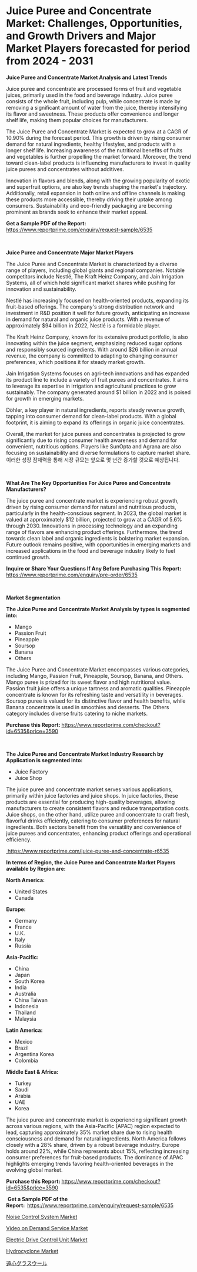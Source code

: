 <p><h1>Juice Puree and Concentrate Market: Challenges, Opportunities, and Growth Drivers and Major Market Players forecasted for period from 2024 - 2031</h1></p><p><strong>Juice Puree and Concentrate Market Analysis and Latest Trends</strong></p>
<p><p>Juice puree and concentrate are processed forms of fruit and vegetable juices, primarily used in the food and beverage industry. Juice puree consists of the whole fruit, including pulp, while concentrate is made by removing a significant amount of water from the juice, thereby intensifying its flavor and sweetness. These products offer convenience and longer shelf life, making them popular choices for manufacturers.</p><p>The Juice Puree and Concentrate Market is expected to grow at a CAGR of 10.90% during the forecast period. This growth is driven by rising consumer demand for natural ingredients, healthy lifestyles, and products with a longer shelf life. Increasing awareness of the nutritional benefits of fruits and vegetables is further propelling the market forward. Moreover, the trend toward clean-label products is influencing manufacturers to invest in quality juice purees and concentrates without additives.</p><p>Innovation in flavors and blends, along with the growing popularity of exotic and superfruit options, are also key trends shaping the market's trajectory. Additionally, retail expansion in both online and offline channels is making these products more accessible, thereby driving their uptake among consumers. Sustainability and eco-friendly packaging are becoming prominent as brands seek to enhance their market appeal.</p></p>
<p><strong>Get a Sample PDF of the Report:&nbsp;</strong> <a href="https://www.reportprime.com/enquiry/request-sample/6535">https://www.reportprime.com/enquiry/request-sample/6535</a></p>
<p>&nbsp;</p>
<p><strong>Juice Puree and Concentrate Major Market Players</strong></p>
<p><p>The Juice Puree and Concentrate Market is characterized by a diverse range of players, including global giants and regional companies. Notable competitors include Nestlé, The Kraft Heinz Company, and Jain Irrigation Systems, all of which hold significant market shares while pushing for innovation and sustainability.</p><p>Nestlé has increasingly focused on health-oriented products, expanding its fruit-based offerings. The company's strong distribution network and investment in R&D position it well for future growth, anticipating an increase in demand for natural and organic juice products. With a revenue of approximately $94 billion in 2022, Nestlé is a formidable player.</p><p>The Kraft Heinz Company, known for its extensive product portfolio, is also innovating within the juice segment, emphasizing reduced sugar options and responsibly sourced ingredients. With around $26 billion in annual revenue, the company is committed to adapting to changing consumer preferences, which positions it for steady market growth.</p><p>Jain Irrigation Systems focuses on agri-tech innovations and has expanded its product line to include a variety of fruit purees and concentrates. It aims to leverage its expertise in irrigation and agricultural practices to grow sustainably. The company generated around $1 billion in 2022 and is poised for growth in emerging markets.</p><p>Döhler, a key player in natural ingredients, reports steady revenue growth, tapping into consumer demand for clean-label products. With a global footprint, it is aiming to expand its offerings in organic juice concentrates.</p><p>Overall, the market for juice purees and concentrates is projected to grow significantly due to rising consumer health awareness and demand for convenient, nutritious options. Players like SunOpta and Agrana are also focusing on sustainability and diverse formulations to capture market share. 이러한 성장 잠재력을 통해 시장 규모는 앞으로 몇 년간 증가할 것으로 예상됩니다.</p></p>
<p>&nbsp;</p>
<p><strong>What Are The Key Opportunities For Juice Puree and Concentrate Manufacturers?</strong></p>
<p><p>The juice puree and concentrate market is experiencing robust growth, driven by rising consumer demand for natural and nutritious products, particularly in the health-conscious segment. In 2023, the global market is valued at approximately $12 billion, projected to grow at a CAGR of 5.6% through 2030. Innovations in processing technology and an expanding range of flavors are enhancing product offerings. Furthermore, the trend towards clean label and organic ingredients is bolstering market expansion. Future outlook remains positive, with opportunities in emerging markets and increased applications in the food and beverage industry likely to fuel continued growth.</p></p>
<p><strong>Inquire or Share Your Questions If Any Before Purchasing This Report:</strong> <a href="https://www.reportprime.com/enquiry/pre-order/6535">https://www.reportprime.com/enquiry/pre-order/6535</a></p>
<p>&nbsp;</p>
<p><strong>Market Segmentation</strong></p>
<p><strong>The Juice Puree and Concentrate Market Analysis by types is segmented into:</strong></p>
<p><ul><li>Mango</li><li>Passion Fruit</li><li>Pineapple</li><li>Soursop</li><li>Banana</li><li>Others</li></ul></p>
<p><p>The Juice Puree and Concentrate Market encompasses various categories, including Mango, Passion Fruit, Pineapple, Soursop, Banana, and Others. Mango puree is prized for its sweet flavor and high nutritional value. Passion fruit juice offers a unique tartness and aromatic qualities. Pineapple concentrate is known for its refreshing taste and versatility in beverages. Soursop puree is valued for its distinctive flavor and health benefits, while Banana concentrate is used in smoothies and desserts. The Others category includes diverse fruits catering to niche markets.</p></p>
<p><strong>Purchase this Report:&nbsp;</strong><a href="https://www.reportprime.com/checkout?id=6535&price=3590">https://www.reportprime.com/checkout?id=6535&price=3590</a></p>
<p>&nbsp;</p>
<p><strong>The Juice Puree and Concentrate Market Industry Research by Application is segmented into:</strong></p>
<p><ul><li>Juice Factory</li><li>Juice Shop</li></ul></p>
<p><p>The juice puree and concentrate market serves various applications, primarily within juice factories and juice shops. In juice factories, these products are essential for producing high-quality beverages, allowing manufacturers to create consistent flavors and reduce transportation costs. Juice shops, on the other hand, utilize puree and concentrate to craft fresh, flavorful drinks efficiently, catering to consumer preferences for natural ingredients. Both sectors benefit from the versatility and convenience of juice purees and concentrates, enhancing product offerings and operational efficiency.</p></p>
<p><a href="https://www.reportprime.com/juice-puree-and-concentrate-r6535">&nbsp;https://www.reportprime.com/juice-puree-and-concentrate-r6535</a></p>
<p><strong>In terms of Region, the Juice Puree and Concentrate Market Players available by Region are:</strong></p>
<p>
    <p> <strong> North America: </strong>
        <ul>
            <li>United States</li>
            <li>Canada</li>
        </ul>
        </p> 
    <p> <strong> Europe: </strong>
        <ul>
            <li>Germany</li>
            <li>France</li>
            <li>U.K.</li>
            <li>Italy</li>
            <li>Russia</li>
        </ul>
        </p> 
    <p> <strong> Asia-Pacific: </strong>
        <ul>
            <li>China</li>
            <li>Japan</li>
            <li>South Korea</li>
            <li>India</li>
            <li>Australia</li>
            <li>China Taiwan</li>
            <li>Indonesia</li>
            <li>Thailand</li>
            <li>Malaysia</li>
        </ul>
        </p> 
    <p> <strong> Latin America: </strong>
        <ul>
            <li>Mexico</li>
            <li>Brazil</li>
            <li>Argentina Korea</li>
            <li>Colombia</li>
        </ul>
        </p> 
    <p> <strong> Middle East & Africa: </strong>
        <ul>
            <li>Turkey</li>
            <li>Saudi</li>
            <li>Arabia</li>
            <li>UAE</li>
            <li>Korea</li>
        </ul>
    </p>
    </p>
<p><p>The juice puree and concentrate market is experiencing significant growth across various regions, with the Asia-Pacific (APAC) region expected to lead, capturing approximately 35% market share due to rising health consciousness and demand for natural ingredients. North America follows closely with a 28% share, driven by a robust beverage industry. Europe holds around 22%, while China represents about 15%, reflecting increasing consumer preferences for fruit-based products. The dominance of APAC highlights emerging trends favoring health-oriented beverages in the evolving global market.</p></p>
<p><strong>Purchase this Report: </strong><a href="https://www.reportprime.com/checkout?id=6535&price=3590">https://www.reportprime.com/checkout?id=6535&price=3590</a></p>
<p>&nbsp;<strong>Get a Sample PDF of the Report:&nbsp;&nbsp;</strong><a href="https://www.reportprime.com/enquiry/request-sample/6535">https://www.reportprime.com/enquiry/request-sample/6535</a></p>
<p><strong></strong></p>
<p><p><a href="https://medium.com/@marycampbell8662022/noise-control-system-market-size-share-growth-and-market-analysis-by-type-by-application-9809d27730f2">Noise Control System Market</a></p><p><a href="https://medium.com/@marycampbell8662022/video-on-demand-service-market-overview-regional-outlook-and-competitive-strategies-on-video-on-94b84dbbc2ef">Video on Demand Service Market</a></p><p><a href="https://issuu.com/reportprime-2/docs/electric-drive-control-unit-market-_14df8f09bedf2f">Electric Drive Control Unit Market</a></p><p><a href="https://www.linkedin.com/pulse/how-hydrocyclone-market-evolved-key-trends-regional-dynamics-k3tbe?trackingId=Gh27hV03RWaOB75HteJXpw%3D%3D">Hydrocyclone Market</a></p><p><a href="https://medium.com/@kw8enloe/%E3%82%B0%E3%83%AD%E3%83%BC%E3%83%90%E3%83%AB%E3%82%BB%E3%83%B3%E3%83%88%E3%83%AA%E3%83%95ugal%E3%82%AC%E3%83%A9%E3%82%B9%E3%82%A6%E3%83%BC%E3%83%AB%E7%94%A3%E6%A5%AD%E5%88%86%E6%9E%90%E5%A0%B1%E5%91%8A%E6%9B%B8-%E3%82%BB%E3%83%B3%E3%83%88%E3%83%AA%E3%83%95ugal%E3%82%AC%E3%83%A9%E3%82%B9%E3%82%A6%E3%83%BC%E3%83%AB%E5%B8%82%E5%A0%B4%E3%81%AE%E8%A6%8F%E6%A8%A1-%E3%82%B7%E3%82%A7%E3%82%A2-%E7%A8%AE%E9%A1%9E%E5%88%A5%E3%81%AE%E3%83%88%E3%83%AC%E3%83%B3%E3%83%89-%E3%82%BB%E3%83%B3%E3%83%88%E3%83%AA%E3%83%95ugal%E3%82%AC%E3%83%A9%E3%82%B9%E3%82%A6%E3%83%BC%E3%83%AB%E3%83%9C%E3%83%BC%E3%83%89-%E3%82%BB%E3%83%B3%E3%83%88%E3%83%AA%E3%83%95ugal%E3%82%AC%E3%83%A9%E3%82%B9%E3%82%A6%E3%83%BC%E3%83%AB%E3%83%95%E3%82%A7%E3%83%AB%E3%83%88-543738bb8b4c">遠心グラスウール</a></p></p>
